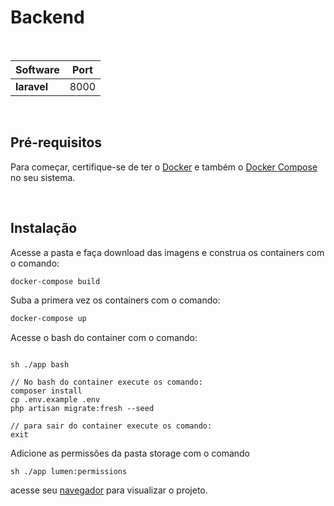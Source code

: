 # Backend

<br />

| Software    | Port |
| ----------- | ---- |
| **laravel** | 8000 |

<br />

## Pré-requisitos

Para começar, certifique-se de ter o [Docker](https://docs.docker.com/) e também o [Docker Compose](https://docs.docker.com/compose/install/) no seu sistema.

<br />

## Instalação

Acesse a pasta e faça download das imagens e construa os containers com o comando:

```sh
docker-compose build
```

Suba a primera vez os containers com o comando:

```sh
docker-compose up
```

Acesse o bash do container com o comando:

```

sh ./app bash

// No bash do container execute os comando:
composer install
cp .env.example .env
php artisan migrate:fresh --seed

// para sair do container execute os comando:
exit 

```

Adicione as permissões da pasta storage com o comando

```
sh ./app lumen:permissions
```

acesse seu [navegador](http://localhost:8000/) para visualizar o projeto.
